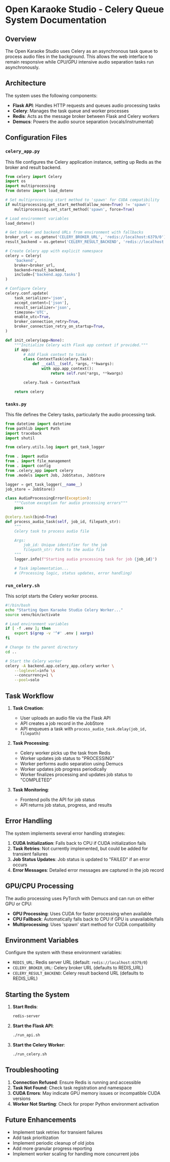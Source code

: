 # Open Karaoke Studio - Celery Queue System Documentation

## Overview

The Open Karaoke Studio uses Celery as an asynchronous task queue to process audio files in the background. This allows the web interface to remain responsive while CPU/GPU intensive audio separation tasks run asynchronously.

## Architecture

The system uses the following components:

- **Flask API**: Handles HTTP requests and queues audio processing tasks
- **Celery**: Manages the task queue and worker processes
- **Redis**: Acts as the message broker between Flask and Celery workers
- **Demucs**: Powers the audio source separation (vocals/instrumental)

## Configuration Files

### `celery_app.py`

This file configures the Celery application instance, setting up Redis as the broker and result backend.

```python
from celery import Celery
import os
import multiprocessing
from dotenv import load_dotenv

# Set multiprocessing start method to 'spawn' for CUDA compatibility
if multiprocessing.get_start_method(allow_none=True) != 'spawn':
    multiprocessing.set_start_method('spawn', force=True)

# Load environment variables
load_dotenv()

# Get broker and backend URLs from environment with fallbacks
broker_url = os.getenv('CELERY_BROKER_URL', 'redis://localhost:6379/0')
result_backend = os.getenv('CELERY_RESULT_BACKEND', 'redis://localhost:6379/0')

# Create Celery app with explicit namespace
celery = Celery(
    'backend',
    broker=broker_url,
    backend=result_backend,
    include=['backend.app.tasks']
)

# Configure Celery
celery.conf.update(
    task_serializer='json',
    accept_content=['json'],
    result_serializer='json',
    timezone='UTC',
    enable_utc=True,
    broker_connection_retry=True,
    broker_connection_retry_on_startup=True,
)

def init_celery(app=None):
    """Initialize Celery with Flask app context if provided."""
    if app:
        # Add Flask context to tasks
        class ContextTask(celery.Task):
            def __call__(self, *args, **kwargs):
                with app.app_context():
                    return self.run(*args, **kwargs)

        celery.Task = ContextTask

    return celery
```

### `tasks.py`

This file defines the Celery tasks, particularly the audio processing task.

```python
from datetime import datetime
from pathlib import Path
import traceback
import shutil

from celery.utils.log import get_task_logger

from . import audio
from . import file_management
from . import config
from .celery_app import celery
from .models import Job, JobStatus, JobStore

logger = get_task_logger(__name__)
job_store = JobStore()

class AudioProcessingError(Exception):
    """Custom exception for audio processing errors"""
    pass

@celery.task(bind=True)
def process_audio_task(self, job_id, filepath_str):
    """
    Celery task to process audio file

    Args:
        job_id: Unique identifier for the job
        filepath_str: Path to the audio file
    """
    logger.info(f"Starting audio processing task for job {job_id}")

    # Task implementation...
    # (Processing logic, status updates, error handling)
```

### `run_celery.sh`

This script starts the Celery worker process.

```bash
#!/bin/bash
echo "Starting Open Karaoke Studio Celery Worker..."
source venv/bin/activate

# Load environment variables
if [ -f .env ]; then
    export $(grep -v '^#' .env | xargs)
fi

# Change to the parent directory
cd ..

# Start the Celery worker
celery -A backend.app.celery_app.celery worker \
    --loglevel=info \s
    --concurrency=1 \
    --pool=solo
```

## Task Workflow

1. **Task Creation**:

   - User uploads an audio file via the Flask API
   - API creates a job record in the JobStore
   - API enqueues a task with `process_audio_task.delay(job_id, filepath)`

2. **Task Processing**:

   - Celery worker picks up the task from Redis
   - Worker updates job status to "PROCESSING"
   - Worker performs audio separation using Demucs
   - Worker updates job progress periodically
   - Worker finalizes processing and updates job status to "COMPLETED"

3. **Task Monitoring**:
   - Frontend polls the API for job status
   - API returns job status, progress, and results

## Error Handling

The system implements several error handling strategies:

1. **CUDA Initialization**: Falls back to CPU if CUDA initialization fails
2. **Task Retries**: Not currently implemented, but could be added for transient failures
3. **Job Status Updates**: Job status is updated to "FAILED" if an error occurs
4. **Error Messages**: Detailed error messages are captured in the job record

## GPU/CPU Processing

The audio processing uses PyTorch with Demucs and can run on either GPU or CPU:

- **GPU Processing**: Uses CUDA for faster processing when available
- **CPU Fallback**: Automatically falls back to CPU if GPU is unavailable/fails
- **Multiprocessing**: Uses 'spawn' start method for CUDA compatibility

## Environment Variables

Configure the system with these environment variables:

- `REDIS_URL`: Redis server URL (default: `redis://localhost:6379/0`)
- `CELERY_BROKER_URL`: Celery broker URL (defaults to REDIS_URL)
- `CELERY_RESULT_BACKEND`: Celery result backend URL (defaults to REDIS_URL)

## Starting the System

1. **Start Redis**:

   ```bash
   redis-server
   ```

2. **Start the Flask API**:

   ```bash
   ./run_api.sh
   ```

3. **Start the Celery Worker**:
   ```bash
   ./run_celery.sh
   ```

## Troubleshooting

1. **Connection Refused**: Ensure Redis is running and accessible
2. **Task Not Found**: Check task registration and namespace
3. **CUDA Errors**: May indicate GPU memory issues or incompatible CUDA versions
4. **Worker Not Starting**: Check for proper Python environment activation

## Future Enhancements

- Implement task retries for transient failures
- Add task prioritization
- Implement periodic cleanup of old jobs
- Add more granular progress reporting
- Implement worker scaling for handling more concurrent jobs
